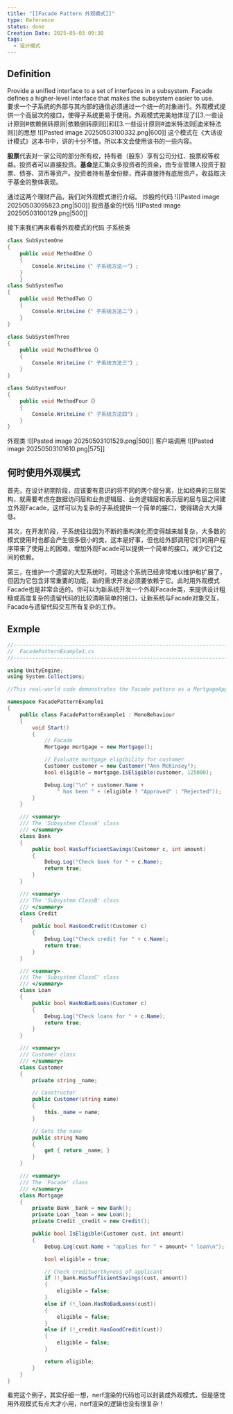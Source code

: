 ```yaml
---
title: "[[Facade Pattern 外观模式]]"
type: Reference
status: done
Creation Date: 2025-05-03 09:38
tags:
  - 设计模式
---
```

## Definition
Provide a unified interface to a set of interfaces in a subsystem. Façade defines a higher-level interface that makes the subsystem easier to use.  
要求一个子系统的外部与其内部的通信必须通过一个统一的对象进行。外观模式提供一个高层次的接口，使得子系统更易于使用。外观模式完美地体现了[[3.一些设计原则#依赖倒转原则|依赖倒转原则]]和[[3.一些设计原则#迪米特法则|迪米特法则]]的思想
![[Pasted image 20250503100332.png|600]]
这个模式在《大话设计模式》这本书中，讲的十分不错，所以本文会使用该书的一些内容。

**股票​**​代表对一家公司的部分所有权，持有者（股东）享有公司分红、投票权等权益。投资者可以直接投资。
**​基金**​是汇集众多投资者的资金，由专业管理人投资于股票、债券、货币等资产。投资者持有基金份额，而非直接持有底层资产，收益取决于基金的整体表现。

通过这两个理财产品，我们对外观模式进行介绍。
炒股的代码
![[Pasted image 20250503095823.png|500]]
投资基金的代码
![[Pasted image 20250503100129.png|500]]

接下来我们再来看看外观模式的代码
子系统类
```csharp
class SubSystemOne
{
    public void MethodOne（）
    {
        Console.WriteLine（" 子系统方法一"）;
    }
    }
class SubSystemTwo
{
    public void MethodTwo（）
    {
        Console.WriteLine（" 子系统方法二"）;
    }
}

class SubSystemThree
{
    public void MethodThree（）
    {
        Console.WriteLine（" 子系统方法三"）;
    }
}

class SubSystemFour
{
    public void MethodFour（）
    {
        Console.WriteLine（" 子系统方法四"）;
    }
}
```
外观类
![[Pasted image 20250503101529.png|500]]
客户端调用
![[Pasted image 20250503101610.png|575]]

## 何时使用外观模式
首先，在设计初期阶段，应该要有意识的将不同的两个层分离，比如经典的三层架构，就需要考虑在数据访问层和业务逻辑层、业务逻辑层和表示层的层与层之间建立外观Facade，这样可以为复杂的子系统提供一个简单的接口，使得耦合大大降低。

其次，在开发阶段，子系统往往因为不断的重构演化而变得越来越复杂，大多数的模式使用时也都会产生很多很小的类，这本是好事，但也给外部调用它们的用户程序带来了使用上的困难，增加外观Facade可以提供一个简单的接口，减少它们之间的依赖。

第三，在维护一个遗留的大型系统时，可能这个系统已经非常难以维护和扩展了，但因为它包含非常重要的功能，新的需求开发必须要依赖于它。此时用外观模式Facade也是非常合适的。你可以为新系统开发一个外观Facade类，来提供设计粗糙或高度复杂的遗留代码的比较清晰简单的接口，让新系统与Facade对象交互，Facade与遗留代码交互所有复杂的工作。

## Exmple
```csharp
//-------------------------------------------------------------------------------------
//	FacadePatternExample1.cs
//-------------------------------------------------------------------------------------

using UnityEngine;
using System.Collections;

//This real-world code demonstrates the Facade pattern as a MortgageApplication object which provides a simplified interface to a large subsystem of classes measuring the creditworthyness of an applicant.

namespace FacadePatternExample1
{
    public class FacadePatternExample1 : MonoBehaviour
    {
        void Start()
        {
            // Facade
            Mortgage mortgage = new Mortgage();

            // Evaluate mortgage eligibility for customer
            Customer customer = new Customer("Ann McKinsey");
            bool eligible = mortgage.IsEligible(customer, 125000);

            Debug.Log("\n" + customer.Name +
                " has been " + (eligible ? "Approved" : "Rejected"));
        }
    }

    /// <summary>
    /// The 'Subsystem ClassA' class
    /// </summary>
    class Bank
    {
        public bool HasSufficientSavings(Customer c, int amount)
        {
            Debug.Log("Check bank for " + c.Name);
            return true;
        }
    }

    /// <summary>
    /// The 'Subsystem ClassB' class
    /// </summary>
    class Credit
    {
        public bool HasGoodCredit(Customer c)
        {
            Debug.Log("Check credit for " + c.Name);
            return true;
        }
    }

    /// <summary>
    /// The 'Subsystem ClassC' class
    /// </summary>
    class Loan
    {
        public bool HasNoBadLoans(Customer c)
        {
            Debug.Log("Check loans for " + c.Name);
            return true;
        }
    }

    /// <summary>
    /// Customer class
    /// </summary>
    class Customer
    {
        private string _name;

        // Constructor
        public Customer(string name)
        {
            this._name = name;
        }

        // Gets the name
        public string Name
        {
            get { return _name; }
        }
    }

    /// <summary>
    /// The 'Facade' class
    /// </summary>
    class Mortgage
    {
        private Bank _bank = new Bank();
        private Loan _loan = new Loan();
        private Credit _credit = new Credit();

        public bool IsEligible(Customer cust, int amount)
        {
            Debug.Log(cust.Name + "applies for " + amount+ " loan\n");

            bool eligible = true;

            // Check creditworthyness of applicant
            if (!_bank.HasSufficientSavings(cust, amount))
            {
                eligible = false;
            }
            else if (!_loan.HasNoBadLoans(cust))
            {
                eligible = false;
            }
            else if (!_credit.HasGoodCredit(cust))
            {
                eligible = false;
            }

            return eligible;
        }
    }
}
```

看完这个例子，其实仔细一想，nerf渲染的代码也可以封装成外观模式，但是感觉用外观模式有点大才小用，nerf渲染的逻辑也没有很复杂！